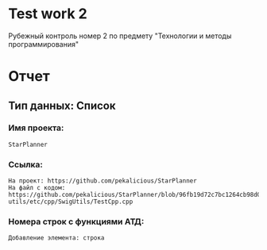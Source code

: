 # Test work 2
Рубежный контроль номер 2 по предмету "Технологии и методы программирования"

# Отчет

## Тип данных: Список
### Имя проекта: 
```ShellSession
StarPlanner 
```
### Ссылка: 
```ShellSession
На проект: https://github.com/pekalicious/StarPlanner
На файл с кодом: https://github.com/pekalicious/StarPlanner/blob/96fb19d72c7bc1264cb98d03f725ee0be428b654/swig-utils/etc/cpp/SwigUtils/TestCpp.cpp
```

### Номера строк с функциями АТД:
```ShellSession
Добавление элемента: строка 
```
```ShellSession

```

```ShellSession

```

```ShellSession

```

```ShellSession

```

```ShellSession

```

```ShellSession

```

```ShellSession

```
